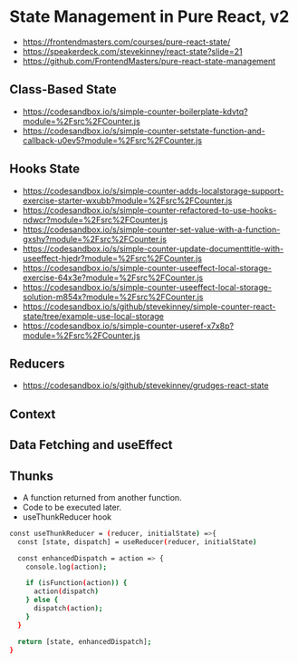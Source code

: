 # State Management in Pure React, v2

* <https://frontendmasters.com/courses/pure-react-state/>
* <https://speakerdeck.com/stevekinney/react-state?slide=21>
* <https://github.com/FrontendMasters/pure-react-state-management>

## Class-Based State

* <https://codesandbox.io/s/simple-counter-boilerplate-kdvtq?module=%2Fsrc%2FCounter.js>
* <https://codesandbox.io/s/simple-counter-setstate-function-and-callback-u0ev5?module=%2Fsrc%2FCounter.js>

## Hooks State

* <https://codesandbox.io/s/simple-counter-adds-localstorage-support-exercise-starter-wxubb?module=%2Fsrc%2FCounter.js>
* <https://codesandbox.io/s/simple-counter-refactored-to-use-hooks-ndwcr?module=%2Fsrc%2FCounter.js>
* <https://codesandbox.io/s/simple-counter-set-value-with-a-function-gxshy?module=%2Fsrc%2FCounter.js>
* <https://codesandbox.io/s/simple-counter-update-documenttitle-with-useeffect-hjedr?module=%2Fsrc%2FCounter.js>
* <https://codesandbox.io/s/simple-counter-useeffect-local-storage-exercise-64x3e?module=%2Fsrc%2FCounter.js>
* <https://codesandbox.io/s/simple-counter-useeffect-local-storage-solution-m854x?module=%2Fsrc%2FCounter.js>
* <https://codesandbox.io/s/github/stevekinney/simple-counter-react-state/tree/example-use-local-storage>
* <https://codesandbox.io/s/simple-counter-useref-x7x8p?module=%2Fsrc%2FCounter.js>

## Reducers

* <https://codesandbox.io/s/github/stevekinney/grudges-react-state>

## Context

## Data Fetching and useEffect

## Thunks

* A function returned from another function.
* Code to be executed later.
* useThunkReducer hook

```bash
const useThunkReducer = (reducer, initialState) =>{
  const [state, dispatch] = useReducer(reducer, initialState)

  const enhancedDispatch = action => {
    console.log(action);

    if (isFunction(action)) {
      action(dispatch)
    } else {
      dispatch(action);
    }
  }

  return [state, enhancedDispatch];
}
```
